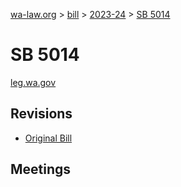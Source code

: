 [wa-law.org](/) > [bill](/bill/) > [2023-24](/bill/2023-24/) > [SB 5014](/bill/2023-24/sb/5014/)

# SB 5014
[leg.wa.gov](https://app.leg.wa.gov/billsummary?BillNumber=5014&Year=2023&Initiative=false)

## Revisions
* [Original Bill](1/)

## Meetings